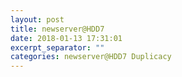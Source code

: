 ```yaml
---
layout: post
title: newserver@HDD7
date: 2018-01-13 17:31:01
excerpt_separator: ""
categories: newserver@HDD7 Duplicacy
---
```

```

```
